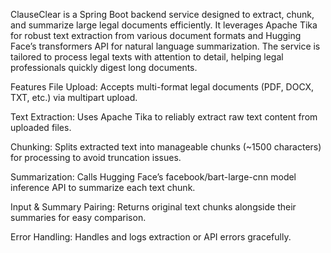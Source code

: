 ClauseClear is a Spring Boot backend service designed to extract, chunk, and summarize large legal documents efficiently.
It leverages Apache Tika for robust text extraction from various document formats and Hugging Face’s transformers API for natural language summarization.
The service is tailored to process legal texts with attention to detail, helping legal professionals quickly digest long documents.

Features
File Upload: Accepts multi-format legal documents (PDF, DOCX, TXT, etc.) via multipart upload.

Text Extraction: Uses Apache Tika to reliably extract raw text content from uploaded files.

Chunking: Splits extracted text into manageable chunks (~1500 characters) for processing to avoid truncation issues.

Summarization: Calls Hugging Face’s facebook/bart-large-cnn model inference API to summarize each text chunk.

Input & Summary Pairing: Returns original text chunks alongside their summaries for easy comparison.

Error Handling: Handles and logs extraction or API errors gracefully.

